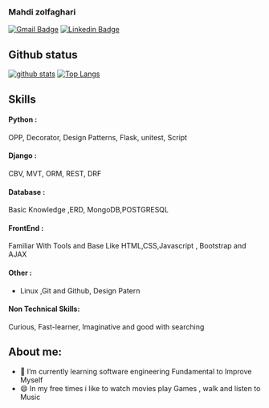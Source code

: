 ### Mahdi zolfaghari


[![Gmail Badge](https://img.shields.io/badge/-mahdizolfaghari3181@gmail.com-c14438?style=flat&logo=Gmail&logoColor=white&link=mahdizolfaghari3181@gmail.com)](mailto:mahdizolfaghari3181@gmail.com)
[![Linkedin Badge](https://img.shields.io/badge/-mahdi%20zolfaghari-0072b1?style=flat&logo=Linkedin&logoColor=white&link=mahdi-zolfaghari)](https://https://www.linkedin.com/in/mahdi-zolfaghari-0937b3233/) 
</p>

## Github status
[![github stats](https://github-readme-stats.vercel.app/api?username=mahdizo3181)](https://github.com/anuraghazra/github-readme-stats) 
[![Top Langs](https://github-readme-stats.vercel.app/api/top-langs/?username=mahdizo3181&layout=compact)](https://github.com/anuraghazra/github-readme-stats)

## Skills
 #### Python :
 OPP, Decorator, Design Patterns, Flask, unitest, Script
#### Django  :
CBV, MVT, ORM, REST, DRF
#### Database :
Basic Knowledge ,ERD, MongoDB,POSTGRESQL
#### FrontEnd : 
Familiar With Tools and Base Like HTML,CSS,Javascript , Bootstrap and AJAX
#### Other :
- Linux ,Git and Github, 
 Design Patern
#### Non Technical Skills:
Curious, Fast-learner, Imaginative and good with searching 


## About me:

- 🌱 I’m currently learning software engineering Fundamental to Improve Myself
- 😄 In my free times i like to watch movies play Games , walk and listen to Music 



